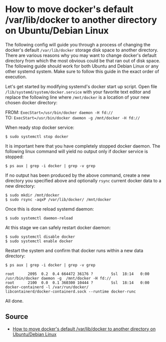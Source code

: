 # How to move docker's default /var/lib/docker to another directory on Ubuntu/Debian Linux

The following config will guide you through a process of changing the docker's default `/var/lib/docker` storage disk space to another directory. There are various reasons why you may want to change docker's default directory from which the most obvious could be that ran out of disk space. The following guide should work for both Ubuntu and Debian Linux or any other systemd system. Make sure to follow this guide in the exact order of execution.

Let's get started by modifying systemd's docker start up script. Open file `/lib/systemd/system/docker.service` with your favorite text editor and replace the following line where `/mnt/docker` is a location of your new chosen docker directory:

FROM: `ExecStart=/usr/bin/docker daemon -H fd://`<br/>
TO: `ExecStart=/usr/bin/docker daemon -g /mnt/docker -H fd://`

When ready stop docker service:

```shell
$ sudo systemctl stop docker
```

It is important here that you have completely stopped docker daemon. The following linux command will yield no output only if docker service is stopped:

```shell
$ ps aux | grep -i docker | grep -v grep
```

If no output has been produced by the above command, create a new directory you specified above and optionally `rsync` current docker data to a new directory:

```shell
$ sudo mkdir /mnt/docker
$ sudo rsync -aqxP /var/lib/docker/ /mnt/docker
```

Once this is done reload systemd daemon:

```shell
$ sudo systemctl daemon-reload
```

At this stage we can safely restart docker daemon:

```shell
$ sudo systemctl disable docker
$ sudo systemctl enable docker
```

Restart the system and confirm that docker runs within a new data directory:

```shell
$ ps aux | grep -i docker | grep -v grep

root      2095  0.2  0.4 664472 36176 ?        Ssl  18:14   0:00 /usr/bin/docker daemon -g  /mnt/docker -H fd://
root      2100  0.0  0.1 360300 10444 ?        Ssl  18:14   0:00 docker-containerd -l /var/run/docker/
libcontainerd/docker-containerd.sock --runtime docker-runc
```

All done.

## Source

- [How to move docker's default /var/lib/docker to another directory on Ubuntu/Debian Linux](https://linuxconfig.org/how-to-move-docker-s-default-var-lib-docker-to-another-directory-on-ubuntu-debian-linux)
